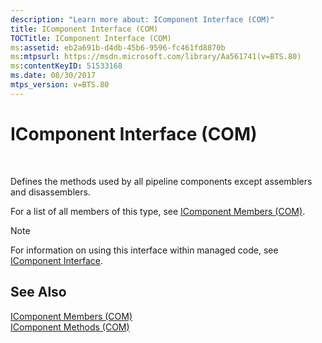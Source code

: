 ```yaml
---
description: "Learn more about: IComponent Interface (COM)"
title: IComponent Interface (COM)
TOCTitle: IComponent Interface (COM)
ms:assetid: eb2a691b-d4db-45b6-9596-fc461fd8870b
ms:mtpsurl: https://msdn.microsoft.com/library/Aa561741(v=BTS.80)
ms:contentKeyID: 51533168
ms.date: 08/30/2017
mtps_version: v=BTS.80
---
```


# IComponent Interface (COM)

 

Defines the methods used by all pipeline components except assemblers and disassemblers.

For a list of all members of this type, see [IComponent Members (COM)](icomponent-members-com.md).


> [!NOTE]
> <P>For information on using this interface within managed code, see <A href="icomponent-interface-com.md">IComponent Interface</A>.</P>



## See Also

[IComponent Members (COM)](icomponent-members-com.md)  
[IComponent Methods (COM)](icomponent-methods-com.md)

